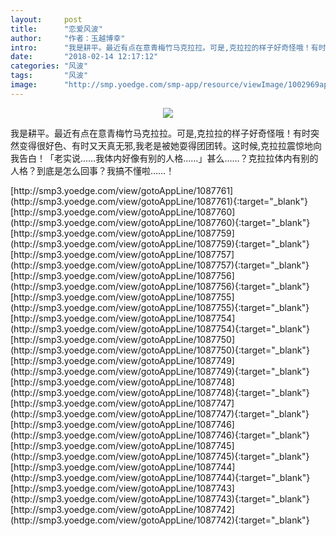 ```yaml
---
layout:     post
title:      "恋爱风波"
author:     "作者：玉越博幸"
intro:      "我是耕平。最近有点在意青梅竹马克拉拉。可是,克拉拉的样子好奇怪哦！有时突然变得很好色、有时又天真无邪,我老是被她耍得团团转。这时候,克拉拉震惊地向我告白！「老实说……我体内好像有别的人格……」甚么……？克拉拉体内有别的人格？到底是怎么回事？我搞不懂啦……！"
date:       "2018-02-14 12:17:12"
categories: "风波"
tags:       "风波"
image:      "http://smp.yoedge.com/smp-app/resource/viewImage/1002969appline.png"
---
```

<div style="text-align: center">
<p><img src="http://smp.yoedge.com/smp-app/resource/viewImage/1002969appline.png"/></p>
</div>
<p class="post-meta">
<span>我是耕平。最近有点在意青梅竹马克拉拉。可是,克拉拉的样子好奇怪哦！有时突然变得很好色、有时又天真无邪,我老是被她耍得团团转。这时候,克拉拉震惊地向我告白！「老实说……我体内好像有别的人格……」甚么……？克拉拉体内有别的人格？到底是怎么回事？我搞不懂啦……！</span>
</p>
[http://smp3.yoedge.com/view/gotoAppLine/1087761](http://smp3.yoedge.com/view/gotoAppLine/1087761){:target="_blank"}
[http://smp3.yoedge.com/view/gotoAppLine/1087760](http://smp3.yoedge.com/view/gotoAppLine/1087760){:target="_blank"}
[http://smp3.yoedge.com/view/gotoAppLine/1087759](http://smp3.yoedge.com/view/gotoAppLine/1087759){:target="_blank"}
[http://smp3.yoedge.com/view/gotoAppLine/1087757](http://smp3.yoedge.com/view/gotoAppLine/1087757){:target="_blank"}
[http://smp3.yoedge.com/view/gotoAppLine/1087756](http://smp3.yoedge.com/view/gotoAppLine/1087756){:target="_blank"}
[http://smp3.yoedge.com/view/gotoAppLine/1087755](http://smp3.yoedge.com/view/gotoAppLine/1087755){:target="_blank"}
[http://smp3.yoedge.com/view/gotoAppLine/1087754](http://smp3.yoedge.com/view/gotoAppLine/1087754){:target="_blank"}
[http://smp3.yoedge.com/view/gotoAppLine/1087750](http://smp3.yoedge.com/view/gotoAppLine/1087750){:target="_blank"}
[http://smp3.yoedge.com/view/gotoAppLine/1087749](http://smp3.yoedge.com/view/gotoAppLine/1087749){:target="_blank"}
[http://smp3.yoedge.com/view/gotoAppLine/1087748](http://smp3.yoedge.com/view/gotoAppLine/1087748){:target="_blank"}
[http://smp3.yoedge.com/view/gotoAppLine/1087747](http://smp3.yoedge.com/view/gotoAppLine/1087747){:target="_blank"}
[http://smp3.yoedge.com/view/gotoAppLine/1087746](http://smp3.yoedge.com/view/gotoAppLine/1087746){:target="_blank"}
[http://smp3.yoedge.com/view/gotoAppLine/1087745](http://smp3.yoedge.com/view/gotoAppLine/1087745){:target="_blank"}
[http://smp3.yoedge.com/view/gotoAppLine/1087744](http://smp3.yoedge.com/view/gotoAppLine/1087744){:target="_blank"}
[http://smp3.yoedge.com/view/gotoAppLine/1087743](http://smp3.yoedge.com/view/gotoAppLine/1087743){:target="_blank"}
[http://smp3.yoedge.com/view/gotoAppLine/1087742](http://smp3.yoedge.com/view/gotoAppLine/1087742){:target="_blank"}


